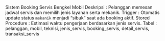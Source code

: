 Sistem Booking Servis Bengkel Mobil
Deskripsi : Pelanggan memesan jadwal servis dan memilih jenis layanan serta mekanik. 
Trigger : Otomatis update status `mekanik` menjadi “sibuk” saat ada booking aktif. 
Stored Procedure : Estimasi waktu pengerjaan berdasarkan jenis servis. 
Tabel : pelanggan, mobil, teknisi, jenis_servis, booking_servis, detail_servis, transaksi_servis
